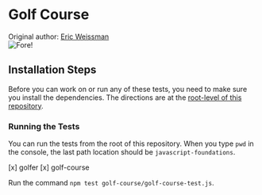 # Golf Course
Original author: [Eric Weissman](https://github.com/ericweissman)  
![Fore!](https://media.giphy.com/media/xUOwG43OJ9Mzf4exQQ/source.gif)

## Installation Steps

Before you can work on or run any of these tests, you need to make sure you install the dependencies. The directions are at the [root-level of this repository](https://github.com/turingschool-examples/javascript-foundations).

### Running the Tests

You can run the tests from the root of this repository. When you type `pwd` in the console, the last path location should be `javascript-foundations`.

[x] golfer
[x] golf-course

Run the command `npm test golf-course/golf-course-test.js`.
